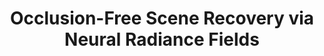 ---
layout: default
title: 'Occlusion-Free Scene Recovery via Neural Radiance Fields'
authors: <strong>Chengxuan Zhu</strong>, <a href="https://wanrenjie.github.io/">Renjie Wan</a>, Yunkai Tang, <a href="https://ci.idm.pku.edu.cn/">Boxin Shi</a>
publication: In <i>Proceedings of the IEEE/CVF Conference on Computer Vision and Pattern Recognition</i>, 2023.
year: 2023.6
pdf: 'https://freebutuselesssoul.github.io/occnerf/assets/paper.pdf'
code: 'https://github.com/FreeButUselessSoul/occ-nerf'
official_link: 'https://freebutuselesssoul.github.io/occnerf/'
---